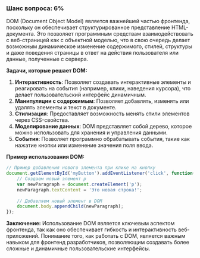 ### Шанс вопроса: 6%

DOM (Document Object Model) является важнейшей частью фронтенда, поскольку он обеспечивает структурированное представление HTML-документа. Это позволяет программным средствам взаимодействовать с веб-страницей как с объектной моделью, что в свою очередь делает возможным динамическое изменение содержимого, стилей, структуры и даже поведения страницы в ответ на действия пользователя или данные, полученные с сервера.

**Задачи, которые решает DOM:**
1. **Интерактивность**: Позволяет создавать интерактивные элементы и реагировать на события (например, клики, наведения курсора), что делает пользовательский интерфейс динамичным.
2. **Манипуляции с содержимым**: Позволяет добавлять, изменять или удалять элементы и текст в документе.
3. **Стилизация**: Предоставляет возможность менять стили элементов через CSS-свойства.
4. **Моделирование данных**: DOM представляет собой дерево, которое можно использовать для хранения и управления данными.
5. **События**: Позволяет программно обрабатывать события, такие как нажатие кнопки или изменение значения поля ввода.

**Пример использования DOM:**
```javascript
// Пример добавления нового элемента при клике на кнопку
document.getElementById('myButton').addEventListener('click', function() {
    // Создаем новый элемент p
    var newParagraph = document.createElement('p');
    newParagraph.textContent = 'Это новая строка!';
    
    // Добавляем новый элемент в DOM
    document.body.appendChild(newParagraph);
});
```

**Заключение:**
Использование DOM является ключевым аспектом фронтенда, так как оно обеспечивает гибкость и интерактивность веб-приложений. Понимание того, как работать с DOM, является важным навыком для фронтенд разработчиков, позволяющим создавать более сложные и динамичные пользовательские интерфейсы.
